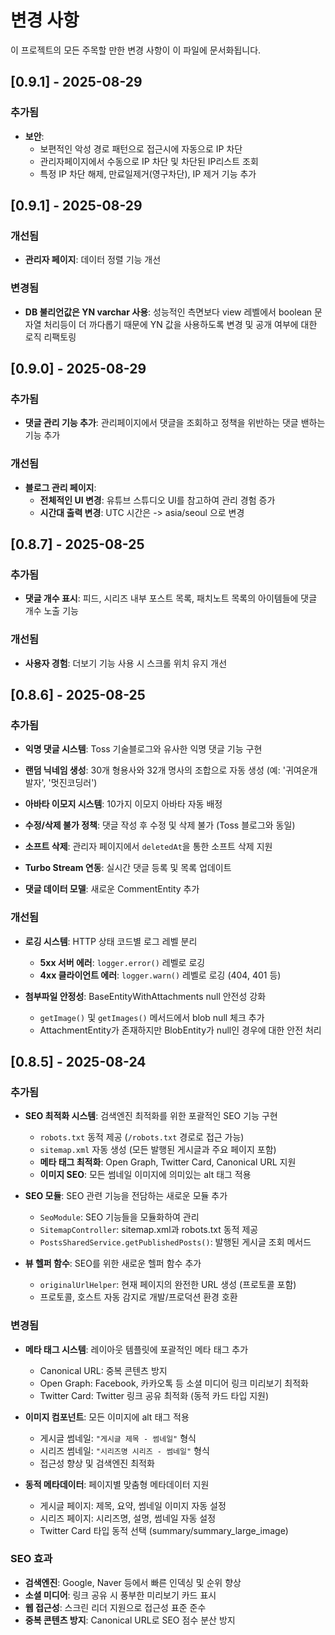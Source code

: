 # 변경 사항

이 프로젝트의 모든 주목할 만한 변경 사항이 이 파일에 문서화됩니다.

## [0.9.1] - 2025-08-29

### 추가됨
  - **보안**: 
    - 보편적인 악성 경로 패턴으로 접근시에 자동으로 IP 차단
    - 관리자페이지에서 수동으로 IP 차단 및 차단된 IP리스트 조회
    - 특정 IP 차단 해제, 만료일제거(영구차단), IP 제거 기능 추가

## [0.9.1] - 2025-08-29

### 개선됨
  - **관리자 페이지**: 데이터 정렬 기능 개선

### 변경됨
  - **DB 불리언값은 YN varchar 사용**: 성능적인 측면보다 view 레벨에서 boolean 문자열 처리등이 더 까다롭기 때문에 YN 값을 사용하도록 변경
    및 공개 여부에 대한 로직 리팩토링

## [0.9.0] - 2025-08-29

### 추가됨
  - **댓글 관리 기능 추가**: 관리페이지에서 댓글을 조회하고 정책을 위반하는 댓글 밴하는 기능 추가

### 개선됨

- **블로그 관리 페이지**:
  - **전체적인 UI 변경**: 유튜브 스튜디오 UI를 참고하여 관리 경험 증가
  - **시간대 출력 변경**: UTC 시간은 -> asia/seoul 으로 변경

## [0.8.7] - 2025-08-25

### 추가됨

- **댓글 개수 표시**: 피드, 시리즈 내부 포스트 목록, 패치노트 목록의 아이템들에 댓글 개수 노출 기능

### 개선됨

- **사용자 경험**: 더보기 기능 사용 시 스크롤 위치 유지 개선

## [0.8.6] - 2025-08-25

### 추가됨

- **익명 댓글 시스템**: Toss 기술블로그와 유사한 익명 댓글 기능 구현
- **랜덤 닉네임 생성**: 30개 형용사와 32개 명사의 조합으로 자동 생성 (예: '귀여운개발자', '멋진코딩러')
- **아바타 이모지 시스템**: 10가지 이모지 아바타 자동 배정
- **수정/삭제 불가 정책**: 댓글 작성 후 수정 및 삭제 불가 (Toss 블로그와 동일)
- **소프트 삭제**: 관리자 페이지에서 `deletedAt`을 통한 소프트 삭제 지원
- **Turbo Stream 연동**: 실시간 댓글 등록 및 목록 업데이트

- **댓글 데이터 모델**: 새로운 CommentEntity 추가

### 개선됨

- **로깅 시스템**: HTTP 상태 코드별 로그 레벨 분리
  - **5xx 서버 에러**: `logger.error()` 레벨로 로깅
  - **4xx 클라이언트 에러**: `logger.warn()` 레벨로 로깅 (404, 401 등)

- **첨부파일 안정성**: BaseEntityWithAttachments null 안전성 강화
  - `getImage()` 및 `getImages()` 메서드에서 blob null 체크 추가
  - AttachmentEntity가 존재하지만 BlobEntity가 null인 경우에 대한 안전 처리

## [0.8.5] - 2025-08-24

### 추가됨

- **SEO 최적화 시스템**: 검색엔진 최적화를 위한 포괄적인 SEO 기능 구현
  - `robots.txt` 동적 제공 (`/robots.txt` 경로로 접근 가능)
  - `sitemap.xml` 자동 생성 (모든 발행된 게시글과 주요 페이지 포함)
  - **메타 태그 최적화**: Open Graph, Twitter Card, Canonical URL 지원
  - **이미지 SEO**: 모든 썸네일 이미지에 의미있는 alt 태그 적용

- **SEO 모듈**: SEO 관련 기능을 전담하는 새로운 모듈 추가
  - `SeoModule`: SEO 기능들을 모듈화하여 관리
  - `SitemapController`: sitemap.xml과 robots.txt 동적 제공
  - `PostsSharedService.getPublishedPosts()`: 발행된 게시글 조회 메서드

- **뷰 헬퍼 함수**: SEO를 위한 새로운 헬퍼 함수 추가
  - `originalUrlHelper`: 현재 페이지의 완전한 URL 생성 (프로토콜 포함)
  - 프로토콜, 호스트 자동 감지로 개발/프로덕션 환경 호환

### 변경됨

- **메타 태그 시스템**: 레이아웃 템플릿에 포괄적인 메타 태그 추가
  - Canonical URL: 중복 콘텐츠 방지
  - Open Graph: Facebook, 카카오톡 등 소셜 미디어 링크 미리보기 최적화
  - Twitter Card: Twitter 링크 공유 최적화 (동적 카드 타입 지원)

- **이미지 컴포넌트**: 모든 이미지에 alt 태그 적용
  - 게시글 썸네일: `"게시글 제목 - 썸네일"` 형식
  - 시리즈 썸네일: `"시리즈명 시리즈 - 썸네일"` 형식
  - 접근성 향상 및 검색엔진 최적화

- **동적 메타데이터**: 페이지별 맞춤형 메타데이터 지원
  - 게시글 페이지: 제목, 요약, 썸네일 이미지 자동 설정
  - 시리즈 페이지: 시리즈명, 설명, 썸네일 자동 설정
  - Twitter Card 타입 동적 선택 (summary/summary_large_image)

### SEO 효과

- **검색엔진**: Google, Naver 등에서 빠른 인덱싱 및 순위 향상
- **소셜 미디어**: 링크 공유 시 풍부한 미리보기 카드 표시
- **웹 접근성**: 스크린 리더 지원으로 접근성 표준 준수
- **중복 콘텐츠 방지**: Canonical URL로 SEO 점수 분산 방지
